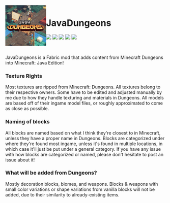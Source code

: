 <img src="src/main/resources/assets/dungeons/icon.png" align="left" width="128px"/>

# JavaDungeons

[![](https://img.shields.io/github/license/ashie404/JavaDungeons.svg)](LICENSE) ![](https://img.shields.io/badge/Minecraft-1.20-8A2BE2) [![](https://img.shields.io/github/v/release/ashie404/javadungeons?include_prereleases)](https://github.com/ashie404/JavaDungeons/releases) [![](https://img.shields.io/badge/Curseforge-JavaDungeons-orange?logo=curseforge)](https://www.curseforge.com/minecraft/mc-mods/javadungeons) [![](https://img.shields.io/badge/Modrinth-JavaDungeons-1ec865?logo=modrinth)](https://modrinth.com/mod/javadungeons)

<br/>

JavaDungeons is a Fabric mod that adds content from Minecraft Dungeons into Minecraft: Java Edition!

### Texture Rights

Most textures are ripped from Minecraft: Dungeons. All textures belong to their respective owners. Some have to be edited and adjusted manually by me due to how they handle texturing and materials in Dungeons. All models are based off of their ingame model files, or roughly approximated to come as close as possible. 

### Naming of blocks

All blocks are named based on what I think they're closest to in Minecraft, unless they have a proper name in Dungeons. Blocks are categorized under where they're found most ingame, unless it's found in multiple locations, in which case it'll just be put under a general category. If you have any issue with how blocks are categorized or named, please don't hesitate to post an issue about it!

### What will be added from Dungeons?

Mostly decoration blocks, biomes, and weapons. Blocks & weapons with small color variations or shape variations from vanilla blocks will not be added, due to their similarity to already-existing items.
